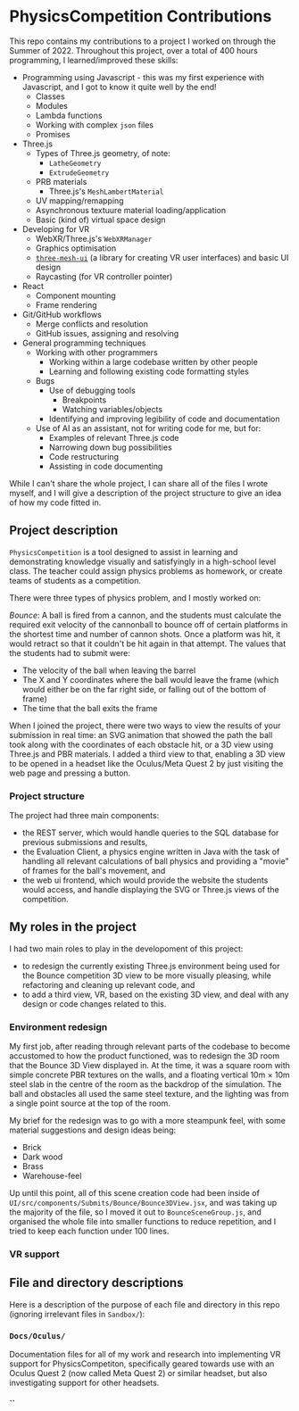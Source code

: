 # PhysicsCompetition Contributions

This repo contains my contributions to a project I worked on through the Summer
of 2022. Throughout this project, over a total of 400 hours programming, I
learned/improved these skills:

- Programming using Javascript - this was my first experience with Javascript,
  and I got to know it quite well by the end!
  - Classes
  - Modules
  - Lambda functions
  - Working with complex `json` files
  - Promises
- Three.js
  - Types of Three.js geometry, of note:
    - `LatheGeometry`
    - `ExtrudeGeometry`
  - PRB materials
    - Three.js's `MeshLambertMaterial`
  - UV mapping/remapping
  - Asynchronous textuure material loading/application
  - Basic (kind of) virtual space design
- Developing for VR
  - WebXR/Three.js's `WebXRManager`
  - Graphics optimisation
  - [`three-mesh-ui`](https://github.com/felixmariotto/three-mesh-ui) (a library for creating VR user interfaces) and basic UI design
  - Raycasting (for VR controller pointer)
- React
  - Component mounting
  - Frame rendering
- Git/GitHub workflows
  - Merge conflicts and resolution
  - GitHub issues, assigning and resolving
- General programming techniques
  - Working with other programmers
    - Working within a large codebase written by other people
    - Learning and following existing code formatting styles
  - Bugs
    - Use of debugging tools
      - Breakpoints
      - Watching variables/objects
    - Identifying and improving legibility of code and documentation
  - Use of AI as an assistant, not for writing code for me, but for:
    - Examples of relevant Three.js code
    - Narrowing down bug possibilities
    - Code restructuring
    - Assisting in code documenting

While I can't share the whole project, I can share all of the files I wrote
myself, and I will give a description of the project structure to give an idea
of how my code fitted in.

## Project description

`PhysicsCompetition` is a tool designed to assist in learning and demonstrating
knowledge visually and satisfyingly in a high-school level class. The teacher
could assign physics problems as homework, or create teams of students as a
competition.

There were three types of physics problem, and I mostly worked on:

_Bounce_: A ball is fired from a cannon, and the students must calculate the
required exit velocity of the cannonball to bounce off of certain platforms
in the shortest time and number of cannon shots. Once a platform was hit,
it would retract so that it couldn't be hit again in that attempt. The values
that the students had to submit were:

- The velocity of the ball when leaving the barrel
- The X and Y coordinates where the ball would leave the frame (which would
  either be on the far right side, or falling out of the bottom of frame)
- The time that the ball exits the frame

When I joined the project, there were two ways to view the results of your
submission in real time: an SVG animation that showed the path the ball took
along with the coordinates of each obstacle hit, or a 3D view using Three.js
and PBR materials. I added a third view to that, enabling a 3D view to be
opened in a headset like the Oculus/Meta Quest 2 by just visiting the
web page and pressing a button.

### Project structure

The project had three main components:

- the REST server, which would handle queries to the SQL database for previous
  submissions and results,
- the Evaluation Client, a physics engine written in Java with the task of
  handling all relevant calculations of ball physics and providing a "movie" of
  frames for the ball's movement, and
- the web ui frontend, which would provide the website the students would
  access, and handle displaying the SVG or Three.js views of the competition.

## My roles in the project

I had two main roles to play in the developoment of this project:

- to redesign the currently existing Three.js environment being used for the
  Bounce competition 3D view to be more visually pleasing, while refactoring
  and cleaning up relevant code, and
- to add a third view, VR, based on the existing 3D view, and deal with any
  design or code changes related to this.

### Environment redesign

My first job, after reading through relevant parts of the codebase to become
accustomed to how the product functioned, was to redesign the 3D room that the
Bounce 3D View displayed in. At the time, it was a square room with simple
concrete PBR textures on the walls, and a floating vertical 10m $`\times`$ 10m
steel slab in the centre of the room as the backdrop of the simulation. The
ball and obstacles all used the same steel texture, and the lighting was from a
single point source at the top of the room.

My brief for the redesign was to go with a more steampunk feel, with some
material suggestions and design ideas being:

- Brick
- Dark wood
- Brass
- Warehouse-feel

Up until this point, all of this scene creation code had been inside of
`UI/src/components/Submits/Bounce/Bounce3DView.jsx`, and was taking up the
majority of the file, so I moved it out to `BounceSceneGroup.js`, and organised
the whole file into smaller functions to reduce repetition, and I tried to keep
each function under 100 lines.

### VR support

## File and directory descriptions

Here is a description of the purpose of each file and directory in this repo
(ignoring irrelevant files in `Sandbox/`):

### `Docs/Oculus/`

Documentation files for all of my work and research into implementing VR
support for PhysicsCompetiton, specifically geared towards use with an
Oculus Quest 2 (now called Meta Quest 2) or similar headset, but also
investigating support for other headsets.

#### ``
